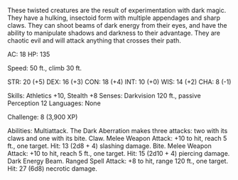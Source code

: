 These twisted creatures are the result of experimentation with dark magic. They have a hulking, insectoid form with multiple appendages and sharp claws. They can shoot beams of dark energy from their eyes, and have the ability to manipulate shadows and darkness to their advantage. They are chaotic evil and will attack anything that crosses their path.

AC: 18 
HP: 135 

Speed: 50 ft., climb 30 ft. 

STR: 20 (+5)
DEX: 16 (+3) 
CON: 18 (+4) 
INT: 10 (+0) 
WIS: 14 (+2) 
CHA: 8 (-1) 

Skills: Athletics +10, Stealth +8 
Senses: Darkvision 120 ft., passive Perception 12 
Languages: None 

Challenge: 8 (3,900 XP)

Abilities: 
Multiattack. The Dark Aberration makes three attacks: two with its claws and one with its bite. 
Claw. Melee Weapon Attack: +10 to hit, reach 5 ft., one target. Hit: 13 (2d8 + 4) slashing damage. 
Bite. Melee Weapon Attack: +10 to hit, reach 5 ft., one target. Hit: 15 (2d10 + 4) piercing damage. 
Dark Energy Beam. Ranged Spell Attack: +8 to hit, range 120 ft., one target. Hit: 27 (6d8) necrotic damage.